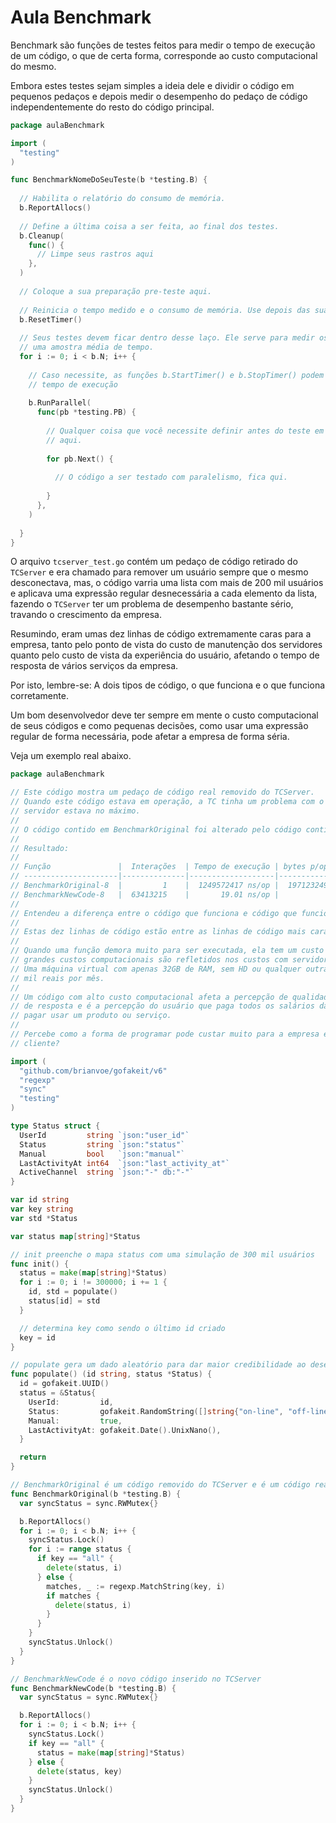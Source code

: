 # Aula Benchmark

Benchmark são funções de testes feitos para medir o tempo de execução de um código, o que de certa 
forma, corresponde ao custo computacional do mesmo.

Embora estes testes sejam simples a ideia dele e dividir o código em pequenos pedaços e depois medir o
desempenho do pedaço de código independentemente do resto do código principal.

```go
package aulaBenchmark

import (
  "testing"
)

func BenchmarkNomeDoSeuTeste(b *testing.B) {
  
  // Habilita o relatório do consumo de memória.
  b.ReportAllocs()
  
  // Define a última coisa a ser feita, ao final dos testes.
  b.Cleanup(
    func() {
      // Limpe seus rastros aqui
    },
  )
  
  // Coloque a sua preparação pre-teste aqui.
  
  // Reinicia o tempo medido e o consumo de memória. Use depois das suas preparações pre-teste.
  b.ResetTimer()
  
  // Seus testes devem ficar dentro desse laço. Ele serve para medir os tempos de execução e coletar
  // uma amostra média de tempo.
  for i := 0; i < b.N; i++ {
    
    // Caso necessite, as funções b.StartTimer() e b.StopTimer() podem te ajudar a controlar melhor o
    // tempo de execução
    
    b.RunParallel(
      func(pb *testing.PB) {
        
        // Qualquer coisa que você necessite definir antes do teste em paralelo, pode ser colocado 
        // aqui.
        
        for pb.Next() {
          
          // O código a ser testado com paralelismo, fica qui.
          
        }
      },
    )
    
  }
}
```

O arquivo `tcserver_test.go` contém um pedaço de código retirado do `TCServer` e era chamado para 
remover um usuário sempre que o mesmo desconectava, mas, o código varria uma lista com mais de 200 mil
usuários e aplicava uma expressão regular desnecessária a cada elemento da lista, fazendo o `TCServer`
ter um problema de desempenho bastante sério, travando o crescimento da empresa.

Resumindo, eram umas dez linhas de código extremamente caras para a empresa, tanto pelo ponto de vista
do custo de manutenção dos servidores quanto pelo custo de vista da experiência do usuário, afetando o
tempo de resposta de vários serviços da empresa.

Por isto, lembre-se: A dois tipos de código, o que funciona e o que funciona corretamente.

Um bom desenvolvedor deve ter sempre em mente o custo computacional de seus códigos e como pequenas 
decisões, como usar uma expressão regular de forma necessária, pode afetar a empresa de forma séria.

Veja um exemplo real abaixo.

```go
package aulaBenchmark

// Este código mostra um pedaço de código real removido do TCServer.
// Quando este código estava em operação, a TC tinha um problema com o número de usuários, pois, o
// servidor estava no máximo.
//
// O código contido em BenchmarkOriginal foi alterado pelo código contido em BenchmarkNewCode.
//
// Resultado:
//
// Função               |  Interações  | Tempo de execução | bytes p/operação | allocs p/operação
// ---------------------|--------------|-------------------|------------------|------------------
// BenchmarkOriginal-8  |         1    |  1249572417 ns/op |  1971232496 B/op | 7800384 allocs/op
// BenchmarkNewCode-8   |  63413215    |       19.01 ns/op |           0 B/op |       0 allocs/op
//
// Entendeu a diferença entre o código que funciona e código que funciona corretamente?
//
// Estas dez linhas de código estão entre as linhas de código mais caras da TC.
//
// Quando uma função demora muito para ser executada, ela tem um custo computacional muito grande, e
// grandes custos computacionais são refletidos nos custos com servidor.
// Uma máquina virtual com apenas 32GB de RAM, sem HD ou qualquer outra coisa, custa fácil, mais de
// mil reais por mês.
//
// Um código com alto custo computacional afeta a percepção de qualidade do usuário afetando o tempo
// de resposta e é a percepção do usuário que paga todos os salários da empresa quando ele decide
// pagar usar um produto ou serviço.
//
// Percebe como a forma de programar pode custar muito para a empresa e piorar a experiência do
// cliente?

import (
  "github.com/brianvoe/gofakeit/v6"
  "regexp"
  "sync"
  "testing"
)

type Status struct {
  UserId         string `json:"user_id"`
  Status         string `json:"status"`
  Manual         bool   `json:"manual"`
  LastActivityAt int64  `json:"last_activity_at"`
  ActiveChannel  string `json:"-" db:"-"`
}

var id string
var key string
var std *Status

var status map[string]*Status

// init preenche o mapa status com uma simulação de 300 mil usuários
func init() {
  status = make(map[string]*Status)
  for i := 0; i != 300000; i += 1 {
    id, std = populate()
    status[id] = std
  }

  // determina key como sendo o último id criado
  key = id
}

// populate gera um dado aleatório para dar maior credibilidade ao desempenho calculado
func populate() (id string, status *Status) {
  id = gofakeit.UUID()
  status = &Status{
    UserId:         id,
    Status:         gofakeit.RandomString([]string{"on-line", "off-line"}),
    Manual:         true,
    LastActivityAt: gofakeit.Date().UnixNano(),
  }

  return
}

// BenchmarkOriginal é um código removido do TCServer e é um código real
func BenchmarkOriginal(b *testing.B) {
  var syncStatus = sync.RWMutex{}

  b.ReportAllocs()
  for i := 0; i < b.N; i++ {
    syncStatus.Lock()
    for i := range status {
      if key == "all" {
        delete(status, i)
      } else {
        matches, _ := regexp.MatchString(key, i)
        if matches {
          delete(status, i)
        }
      }
    }
    syncStatus.Unlock()
  }
}

// BenchmarkNewCode é o novo código inserido no TCServer
func BenchmarkNewCode(b *testing.B) {
  var syncStatus = sync.RWMutex{}

  b.ReportAllocs()
  for i := 0; i < b.N; i++ {
    syncStatus.Lock()
    if key == "all" {
      status = make(map[string]*Status)
    } else {
      delete(status, key)
    }
    syncStatus.Unlock()
  }
}
```